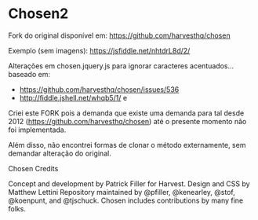 # Chosen2
Fork do original disponível em: https://github.com/harvesthq/chosen

Exemplo (sem imagens): https://jsfiddle.net/nhtdrL8d/2/

Alterações em chosen.jquery.js para ignorar caracteres acentuados... baseado em:
- https://github.com/harvesthq/chosen/issues/536 
- http://fiddle.jshell.net/whqb5/1/ e 


Criei este FORK pois a demanda que existe uma demanda para tal desde 2012 (https://github.com/harvesthq/chosen)
até o presente momento não foi implementada.

Além disso, não encontrei formas de clonar o método externamente, sem demandar alteração do original.


Chosen Credits

Concept and development by Patrick Filler for Harvest.
Design and CSS by Matthew Lettini
Repository maintained by @pfiller, @kenearley, @stof, @koenpunt, and @tjschuck.
Chosen includes contributions by many fine folks.
